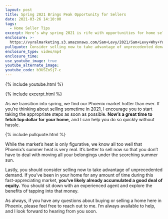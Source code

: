 ```yaml
---
layout: post
title: Spring 2021 Brings Peak Opportunity for Sellers
date: 2021-03-26 14:10:00
tags:
  - Home Seller Tips
excerpt: Here’s why spring 2021 is rife with opportunities for home sellers.
enclosure: >-
  https://vyralmarketing.s3.amazonaws.com/Sam+Levy/2021/Sam+Levy+Why+You+Should+Consider+Selling+Now+2.mp4
pullquote: Consider selling now to take advantage of unprecedented demand.
enclosure_type: video/mp4
enclosure_time:
use_youtube_image: true
youtube_alternate_image:
youtube_code: b3USZoSj7-c
---
```

{% include youtube.html %}

{% include excerpt.html %}

As we transition into spring, we find our Phoenix market hotter than ever. If you’re thinking about selling sometime in 2021, I encourage you to start taking the appropriate steps as soon as possible. **Now’s a great time to fetch top dollar for your home,** and I can help you do so quickly without hassle.&nbsp;

{% include pullquote.html %}

While the market’s heat is only figurative, we know all too well that Phoenix’s summer heat is very real. It’s better to sell now so that you don’t have to deal with moving all your belongings under the scorching summer sun.

Lastly, you should consider selling now to take advantage of unprecedented demand. If you’ve been in your home for any amount of time during this fast-appreciating market, **you’ve likely already accumulated a good deal of equity.** You should sit down with an experienced agent and explore the benefits of tapping into that money.&nbsp;

As always, if you have any questions about buying or selling a home here in Phoenix, please feel free to reach out to me. I’m always available to help, and I look forward to hearing from you soon.

